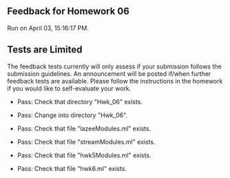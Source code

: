 ## Feedback for Homework 06

Run on April 03, 15:16:17 PM.

## Tests are Limited

The feedback tests currently will only assess if your submission follows the submission
guidelines. An announcement will be posted if/when further feedback tests are available.
Please follow the instructions in the homework if you would like to self-evaluate your work.

+ Pass: Check that directory "Hwk_06" exists.

+ Pass: Change into directory "Hwk_06".

+ Pass: Check that file "lazeeModules.ml" exists.

+ Pass: Check that file "streamModules.ml" exists.

+ Pass: Check that file "hwk5Modules.ml" exists.

+ Pass: Check that file "hwk6.ml" exists.

